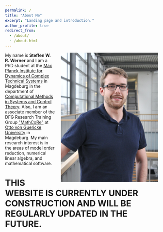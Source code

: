 ```yaml
---
permalink: /
title: "About Me"
excerpt: "Landing page and introduction."
author_profile: true
redirect_from: 
  - /about/
  - /about.html
---
```


<p class="text-block">
<img src="/images/profile_large.jpg"
alt="Full Profile picture"
style="float:right; max-width:320px; display: block; margin-left: 20px">
My name is <strong>Steffen W. R. Werner</strong> and I am a PhD student at the 
<a target="blank_" href="https://www.mpi-magdeburg.mpg.de/2316/en">Max Planck 
Institute for Dynamics of Complex Technical Systems</a> in Magdeburg in the 
department of <a target="blank_" href="https://www.mpi-magdeburg.mpg.de/csc">
Computational Methods in Systems and Control Theory</a>.
Also, I am an associate member of the DFG Research Training Group
<a target="blank_" href="https://www.mathcore.ovgu.de/">"MathCoRe"</a> at
<a target="blank_" href="https://www.uni-magdeburg.de/en/">Otto von Guericke
University</a> in Magdeburg.
My main research interest is in the areas of model order reduction,
numerical linear algebra, and mathematical software.
</p>

# THIS WEBSITE IS CURRENTLY UNDER CONSTRUCTION AND WILL BE REGULARLY UPDATED IN THE FUTURE.
